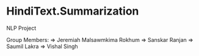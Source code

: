 # HindiText.Summarization
NLP Project

Group Members:
=> Jeremiah Malsawmkima Rokhum
=> Sanskar Ranjan
=> Saumil Lakra
=> Vishal Singh 